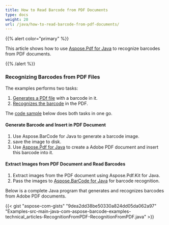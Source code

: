 ```yaml
---
title: How to Read Barcode from PDF Documents
type: docs
weight: 20
url: /java/how-to-read-barcode-from-pdf-documents/
---
```


{{% alert color="primary" %}} 

This article shows how to use [Aspose.Pdf for Java](http://www.aspose.com/products/pdf) to recognize barcodes from PDF documents.

{{% /alert %}} 
### **Recognizing Barcodes from PDF Files**
The examples performs two tasks:

1. [Generates a PDf file](/barcode/java/how-to-read-barcode-from-pdf-documents-html/) with a barcode in it.
1. [Recognizes the barcode](/barcode/java/how-to-read-barcode-from-pdf-documents-html/) in the PDF.

The [code sample](/barcode/java/how-to-read-barcode-from-pdf-documents-html/) below does both tasks in one go.
#### **Generate Barcode and Insert in PDF Document**
1. Use Aspose.BarCode for Java to generate a barcode image.
1. save the image to disk.
1. Use [Aspose.Pdf for Java](http://www.aspose.com/community/files/72/java-components/aspose.pdf-for-java/default.aspx) to create a Adobe PDF document and insert this barcode into it.
#### **Extract Images from PDF Document and Read Barcodes**
1. Extract images from the PDF document using Aspose.Pdf.Kit for Java.
1. Pass the images to [Aspose.BarCode for Java](http://www.aspose.com/community/files/72/java-components/aspose.barcode-for-java/default.aspx) for barcode recognition.

Below is a complete Java program that generates and recognizes barcodes from Adobe PDF documents.

{{< gist "aspose-com-gists" "9dea2dd38be50330a824dd05da062a97" "Examples-src-main-java-com-aspose-barcode-examples-technical_articles-RecognitionFromPDF-RecognitionFromPDF.java" >}}




